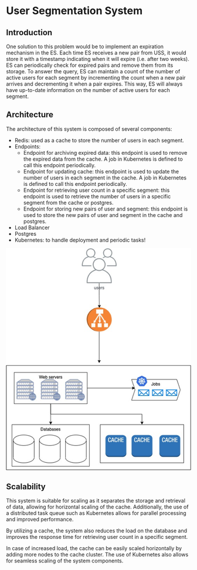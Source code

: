 # User Segmentation System
## Introduction
One solution to this problem would be to implement an expiration mechanism in the ES. Each time ES receives a new pair from USS, it would store it with a timestamp indicating when it will expire (i.e. after two weeks). ES can periodically check for expired pairs and remove them from its storage. To answer the query, ES can maintain a count of the number of active users for each segment by incrementing the count when a new pair arrives and decrementing it when a pair expires. This way, ES will always have up-to-date information on the number of active users for each segment.


## Architecture
The architecture of this system is composed of several components:

- Redis: used as a cache to store the number of users in each segment.
- Endpoints:
  - Endpoint for archiving expired data: this endpoint is used to remove the expired data from the cache. A job in Kubernetes is defined to call this endpoint periodically.
  - Endpoint for updating cache: this endpoint is used to update the number of users in each segment in the cache. A job in Kubernetes is defined to call this endpoint periodically.
  - Endpoint for retrieving user count in a specific segment: this endpoint is used to retrieve the number of users in a specific segment from the cache or postgres.
  - Endpoint for storing new pairs of user and segment: this endpoint is used to store the new pairs of user and segment in the cache and postgres.
- Load Balancer
- Postgres
- Kubernetes: to handle deployment and periodic tasks!

![](media/arch.jpg)



## Scalability
This system is suitable for scaling as it separates the storage and retrieval of data, allowing for horizontal scaling of the cache. Additionally, the use of a distributed task queue such as Kubernetes allows for parallel processing and improved performance.

By utilizing a cache, the system also reduces the load on the database and improves the response time for retrieving user count in a specific segment.

In case of increased load, the cache can be easily scaled horizontally by adding more nodes to the cache cluster. The use of Kubernetes also allows for seamless scaling of the system components.
